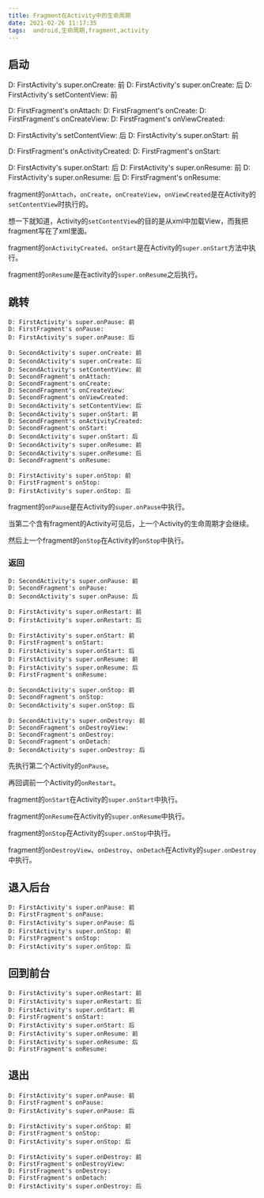 ```yaml
---
title: Fragment在Activity中的生命周期
date: 2021-02-26 11:17:35
tags:  android,生命周期,fragment,activity
---
```


## 启动

D: FirstActivity's super.onCreate: 前
D: FirstActivity's super.onCreate: 后
D: FirstActivity's setContentView: 前

D: FirstFragment's onAttach: 
D: FirstFragment's onCreate: 
D: FirstFragment's onCreateView: 
D: FirstFragment's onViewCreated: 

D: FirstActivity's setContentView: 后
D: FirstActivity's super.onStart: 前

D: FirstFragment's onActivityCreated: 
D: FirstFragment's onStart: 

D: FirstActivity's super.onStart: 后
D: FirstActivity's super.onResume: 前
D: FirstActivity's super.onResume: 后
D: FirstFragment's onResume: 


fragment的`onAttach`，`onCreate`，`onCreateView`，`onViewCreated`是在Activity的`setContentView`时执行的。

想一下就知道，Activity的`setContentView`的目的是从xml中加载View，而我把fragment写在了xml里面。

fragment的`onActivityCreated`、`onStart`是在Activity的`super.onStart`方法中执行。

fragment的`onResume`是在activity的`super.onResume`之后执行。

## 跳转

```
D: FirstActivity's super.onPause: 前
D: FirstFragment's onPause: 
D: FirstActivity's super.onPause: 后

D: SecondActivity's super.onCreate: 前
D: SecondActivity's super.onCreate: 后
D: SecondActivity's setContentView: 前
D: SecondFragment's onAttach: 
D: SecondFragment's onCreate: 
D: SecondFragment's onCreateView: 
D: SecondFragment's onViewCreated: 
D: SecondActivity's setContentView: 后
D: SecondActivity's super.onStart: 前
D: SecondFragment's onActivityCreated: 
D: SecondFragment's onStart: 
D: SecondActivity's super.onStart: 后
D: SecondActivity's super.onResume: 前
D: SecondActivity's super.onResume: 后
D: SecondFragment's onResume: 

D: FirstActivity's super.onStop: 前
D: FirstFragment's onStop: 
D: FirstActivity's super.onStop: 后
```

fragment的`onPause`是在Activity的`super.onPause`中执行。

当第二个含有fragment的Activity可见后，上一个Activity的生命周期才会继续。

然后上一个fragment的`onStop`在Activity的`onStop`中执行。

### 返回

```
D: SecondActivity's super.onPause: 前
D: SecondFragment's onPause: 
D: SecondActivity's super.onPause: 后

D: FirstActivity's super.onRestart: 前
D: FirstActivity's super.onRestart: 后

D: FirstActivity's super.onStart: 前
D: FirstFragment's onStart: 
D: FirstActivity's super.onStart: 后
D: FirstActivity's super.onResume: 前
D: FirstActivity's super.onResume: 后
D: FirstFragment's onResume: 

D: SecondActivity's super.onStop: 前
D: SecondFragment's onStop: 
D: SecondActivity's super.onStop: 后

D: SecondActivity's super.onDestroy: 前
D: SecondFragment's onDestroyView: 
D: SecondFragment's onDestroy: 
D: SecondFragment's onDetach: 
D: SecondActivity's super.onDestroy: 后

```

先执行第二个Activity的`onPause`。

再回调前一个Activity的`onRestart`。

fragment的`onStart`在Activity的`super.onStart`中执行。

fragment的`onResume`在Activity的`super.onResume`中执行。

fragment的`onStop`在Activity的`super.onStop`中执行。

fragment的`onDestroyView`、`onDestroy`、`onDetach`在Activity的`super.onDestroy`中执行。

## 退入后台

```
D: FirstActivity's super.onPause: 前
D: FirstFragment's onPause: 
D: FirstActivity's super.onPause: 后
D: FirstActivity's super.onStop: 前
D: FirstFragment's onStop: 
D: FirstActivity's super.onStop: 后
```

## 回到前台

```
D: FirstActivity's super.onRestart: 前
D: FirstActivity's super.onRestart: 后
D: FirstActivity's super.onStart: 前
D: FirstFragment's onStart: 
D: FirstActivity's super.onStart: 后
D: FirstActivity's super.onResume: 前
D: FirstActivity's super.onResume: 后
D: FirstFragment's onResume: 
```

## 退出

```
D: FirstActivity's super.onPause: 前
D: FirstFragment's onPause: 
D: FirstActivity's super.onPause: 后

D: FirstActivity's super.onStop: 前
D: FirstFragment's onStop: 
D: FirstActivity's super.onStop: 后

D: FirstActivity's super.onDestroy: 前
D: FirstFragment's onDestroyView: 
D: FirstFragment's onDestroy: 
D: FirstFragment's onDetach: 
D: FirstActivity's super.onDestroy: 后
```